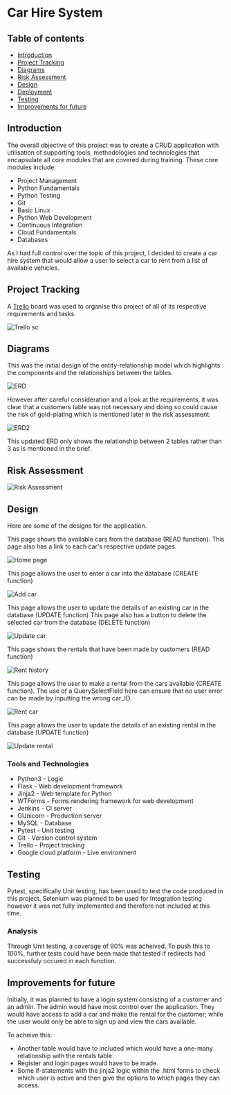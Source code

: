 # Car Hire System

## Table of contents
* [Introduction](#introduction)
* [Project Tracking](#project-tracking)
* [Diagrams](#diagrams)
* [Risk Assessment](#risk-assessment)
* [Design](#design)
* [Deployment](#deployment)
* [Testing](#testing)
* [Improvements for future](#improvements-for-future)

## Introduction

The overall objective of this project was to create a CRUD application with utilisation of supporting tools, methodologies and technologies that encapsulate all core modules that are covered during training. These core modules include: 

* Project Management 
* Python Fundamentals 
* Python Testing 
* Git 
* Basic Linux 
* Python Web Development 
* Continuous Integration 
* Cloud Fundamentals 
* Databases


As I had full control over the topic of this project, I decided to create a car hire system that would allow a user to select a car to rent from a list of available vehicles.

## Project Tracking

A [Trello][trello-link] board was used to organise this project of all of its respective requirements and tasks.

![Trello sc][trello-sc-link]

## Diagrams

This was the initial design of the entity-relationship model which highlights the components and the relationships between the tables.

![ERD][erd-link]

However after careful consideration and a look at the requirements, it was clear that a customers table was not necessary and doing so could cause the risk of gold-plating which is mentioned later in the risk assessment.

![ERD2][erd2-link]

This updated ERD only shows the relationship between 2 tables rather than 3 as is mentioned in the brief.  


## Risk Assessment

![Risk Assessment][ra-link]

## Design

Here are some of the designs for the application.


This page shows the available cars from the database (READ function). This page also has a link to each car's respective update pages.

![Home page][home]


This page allows the user to enter a car into the database (CREATE function)

![Add car][add-car]


This page allows the user to update the details of an existing car in the database (UPDATE function)
This page also has a button to delete the selected car from the database (DELETE function)

![Update car][update-car]


This page shows the rentals that have been made by customers (READ function)

![Rent history][rental-history]


This page allows the user to make a rental from the cars available (CREATE function). The use of a QuerySelectField here can ensure that no user error can be made by inputting the wrong car_ID.

![Rent car][rent-car]


This page allows the user to update the details of an existing rental in the database (UPDATE function)

![Update rental][update-rental]


### Tools and Technologies

* Python3 - Logic
* Flask - Web development framework
* Jinja2 - Web template for Python
* WTForms - Forms rendering framework for web development
* Jenkins - CI server
* GUnicorn - Production server
* MySQL - Database
* Pytest - Unit testing
* Git - Version control system
* Trello - Project tracking
* Google cloud platform - Live environment

## Testing

Pytest, specifically Unit testing, has been used to test the code produced in this project. Selenium was planned to be used for Integration testing however it was not fully implemented and therefore not included at this time.

### Analysis

Through Unit testing, a coverage of 90% was acheived. To push this to 100%, further tests could have been made that tested if redirects had successfuly occured in each function.

## Improvements for future

Initially, it was planned to have a login system consisting of a customer and an admin. The admin would have most control over the application. They would have access to add a car and make the rental for the customer; while the user would only be able to sign up and view the cars available.

To acheive this: 

* Another table would have to included which would have a one-many relationship with the rentals table. 
* Register and login pages would have to be made.
* Some if-statements with the jinja2 logic within the .html forms to check which user is active and then give the options to which pages they can access.

[trello-link]: https://trello.com/b/VTXiegA8/car-hire-system-qac
[trello-sc-link]: https://github.com/HamzaYacub/QAC-Fundamental-Project/blob/master/Documentation/Trello.png
[erd-link]: https://github.com/HamzaYacub/QAC-Fundamental-Project/blob/master/Documentation/ERD%20Diagram.png
[erd2-link]: https://github.com/HamzaYacub/QAC-Fundamental-Project/blob/master/Documentation/ERD%20Diagram%20v2.png
[ra-link]: https://github.com/HamzaYacub/QAC-Fundamental-Project/blob/master/Documentation/risk%20assessment%20pic.png
[pb-link]: https://github.com/HamzaYacub/QAC-Fundamental-Project/blob/master/Documentation/product%20backlog.png
[add-car]: https://github.com/HamzaYacub/QAC-Fundamental-Project/blob/master/Documentation/screenshots/Add%20car.png
[rent-car]: https://github.com/HamzaYacub/QAC-Fundamental-Project/blob/master/Documentation/screenshots/Rent%20car.png
[rental-history]: https://github.com/HamzaYacub/QAC-Fundamental-Project/blob/master/Documentation/screenshots/Rental%20history.png
[update-car]: https://github.com/HamzaYacub/QAC-Fundamental-Project/blob/master/Documentation/screenshots/Update%20car%20info.png
[update-rental]: https://github.com/HamzaYacub/QAC-Fundamental-Project/blob/master/Documentation/screenshots/Update%20rental%20info.png
[home]: https://github.com/HamzaYacub/QAC-Fundamental-Project/blob/master/Documentation/screenshots/home.png
